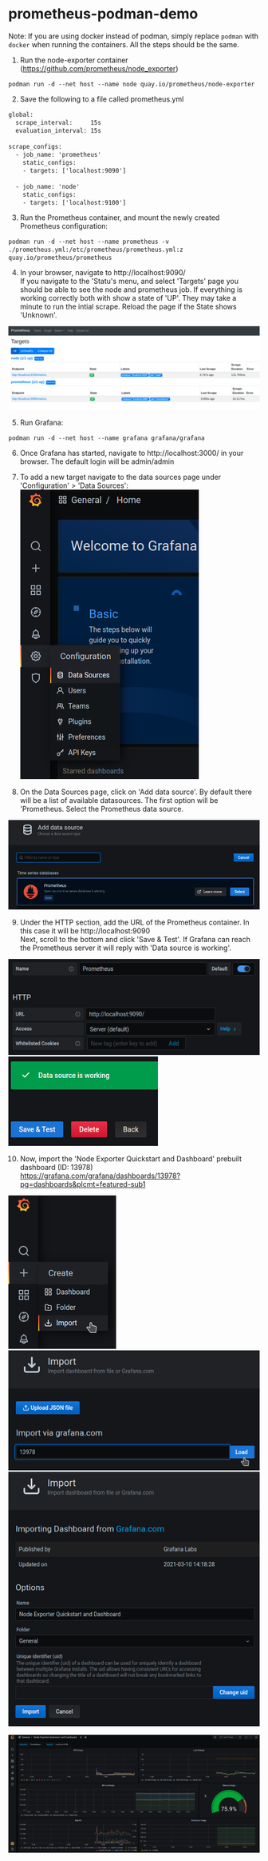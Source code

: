 # prometheus-podman-demo


Note: If you are using docker instead of podman, simply replace `podman` with `docker` when running the containers. All the steps should be the same.  

1. Run the node-exporter container (https://github.com/prometheus/node_exporter)
```
podman run -d --net host --name node quay.io/prometheus/node-exporter
```

2. Save the following to a file called prometheus.yml
```
global:
  scrape_interval:     15s
  evaluation_interval: 15s

scrape_configs:
  - job_name: 'prometheus'
    static_configs:
    - targets: ['localhost:9090']

  - job_name: 'node'
    static_configs:
    - targets: ['localhost:9100']
```

3. Run the Prometheus container, and mount the newly created Prometheus configuration:
```
podman run -d --net host --name prometheus -v ./prometheus.yml:/etc/prometheus/prometheus.yml:z quay.io/prometheus/prometheus
```

4. In your browser, navigate to http://localhost:9090/  
If you navigate to the 'Statu's menu, and select 'Targets' page you should be able to see the node and prometheus job. If everything is working correctly both with show a state of 'UP'. They may take a minute to run the intial scrape. Reload the page if the State shows 'Unknown'.

![Prometheus Targets Page](screenshots/prometheus-targets.png "Prometheus Targets Page")

5. Run Grafana:
```
podman run -d --net host --name grafana grafana/grafana
```

6. Once Grafana has started, navigate to http://localhost:3000/ in your browser. The default login will be admin/admin  
  
7. To add a new target navigate to the data sources page under 'Configuration' > 'Data Sources':
![Data Sources](screenshots/grafana-datasource.png "Data Sources")

8. On the Data Sources page, click on 'Add data source'. By default there will be a list of available datasources. The first option will be 'Prometheus. Select the Prometheus data source.

![Data Sources](screenshots/grafana-select-prometheus.png "Data Sources")

9. Under the HTTP section, add the URL of the Prometheus container. In this case it will be http://localhost:9090  
Next, scroll to the bottom and click 'Save & Test'. If Grafana can reach the Prometheus server it will reply with 'Data source is working'.

![Data Sources](screenshots/grafana-set-url.png "Data Sources")
![Data Sources](screenshots/grafana-save-and-test.png "Data Sources")

10. Now, import the 'Node Exporter Quickstart and Dashboard' prebuilt dashboard (ID: 13978)  
https://grafana.com/grafana/dashboards/13978?pg=dashboards&plcmt=featured-sub1  

![Import](screenshots/grafana-import-1.png "Import")
![Import](screenshots/grafana-import-2.png "Import")
![Import](screenshots/grafana-import-3.png "Import")

![Dashboard](screenshots/grafana-dashboard.png "Dashboard")
